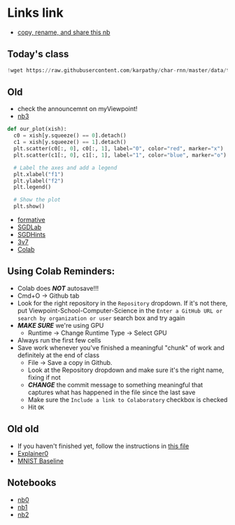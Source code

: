 # Links link
<base target="_blank">


* [copy, rename, and share this nb](https://colab.research.google.com/drive/1VoNTDhRorGa27xtgYq8CyOHpt6lW6RU6?usp=sharing)


## Today's class

```python
!wget https://raw.githubusercontent.com/karpathy/char-rnn/master/data/tinyshakespeare/input.txt
```
## Old

* check the announcemnt on myViewpoint!
* [nb3](https://colab.research.google.com)

```python
def our_plot(xish):
  c0 = xish[y.squeeze() == 0].detach()
  c1 = xish[y.squeeze() == 1].detach()
  plt.scatter(c0[:, 0], c0[:, 1], label="0", color="red", marker="x")
  plt.scatter(c1[:, 0], c1[:, 1], label="1", color="blue", marker="o")

  # Label the axes and add a legend
  plt.xlabel("f1")
  plt.ylabel("f2")
  plt.legend()

  # Show the plot
  plt.show()
```




* [formative](https://app.formative.com/formatives/643464176fc04258279ce43f)
* [SGDLab](https://colab.research.google.com/drive/1GkfznyWpRY9UG2KOd5582CW3GNkNAxTq?usp=sharing)
* [SGDHints](https://docs.google.com/document/d/1hKkVE020ATYQwF9Jiz63d-RLW67xCelBpIjW-dFbU8E/edit?usp=sharing)
* [3v7](files/3v7Logistic.md)
* [Colab](https://colab.research.google.com)


## Using Colab Reminders:
* Colab does ***NOT*** autosave!!!
* Cmd+O -> Github tab
* Look for the right repository in the `Repository` dropdown. If it's not there, put Viewpoint-School-Computer-Science in the `Enter a GitHub URL or search by organization or user` search box and try again
* ***MAKE SURE*** we're using GPU
    - Runtime -> Change Runtime Type -> Select GPU
* Always run the first few cells
* Save work whenever you've finished a meaningful "chunk" of work and definitely at the end of class
    - File -> Save a copy in Github.
    - Look at the Repository dropdown and make sure it's the right name, fixing if not
    - ***CHANGE*** the commit message to something meaningful that captures what has happened in the file since the last save
    - Make sure the `Include a link to Colaboratory` checkbox is checked
    - Hit `OK`

## Old old
* If you haven't finished yet, follow the instructions in [this file](files/semEnd.md)
* [Explainer0](files/Explainer0.md)
* [MNIST Baseline](files/MNIST%20Baseline%20Lab.md)
## Notebooks
* [nb0](https://classroom.github.com/a/33Mmonxf)
* [nb1](https://classroom.github.com/a/fBX28OVT)
* [nb2](https://classroom.github.com/a/se-cm7LL)

